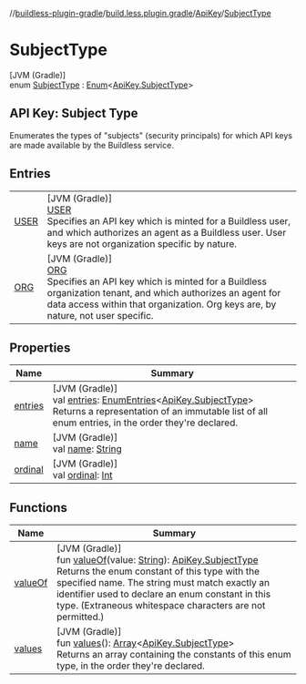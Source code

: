 //[buildless-plugin-gradle](../../../../index.md)/[build.less.plugin.gradle](../../index.md)/[ApiKey](../index.md)/[SubjectType](index.md)

# SubjectType

[JVM (Gradle)]\
enum [SubjectType](index.md) : [Enum](https://kotlinlang.org/api/latest/jvm/stdlib/kotlin/-enum/index.html)&lt;[ApiKey.SubjectType](index.md)&gt; 

##  API Key: Subject Type

Enumerates the types of &quot;subjects&quot; (security principals) for which API keys are made available by the Buildless service.

## Entries

| | |
|---|---|
| [USER](-u-s-e-r/index.md) | [JVM (Gradle)]<br>[USER](-u-s-e-r/index.md)<br>Specifies an API key which is minted for a Buildless user, and which authorizes an agent as a Buildless user. User keys are not organization specific by nature. |
| [ORG](-o-r-g/index.md) | [JVM (Gradle)]<br>[ORG](-o-r-g/index.md)<br>Specifies an API key which is minted for a Buildless organization tenant, and which authorizes an agent for data access within that organization. Org keys are, by nature, not user specific. |

## Properties

| Name | Summary |
|---|---|
| [entries](entries.md) | [JVM (Gradle)]<br>val [entries](entries.md): [EnumEntries](https://kotlinlang.org/api/latest/jvm/stdlib/kotlin.enums/-enum-entries/index.html)&lt;[ApiKey.SubjectType](index.md)&gt;<br>Returns a representation of an immutable list of all enum entries, in the order they're declared. |
| [name](../../../org.gradle.kotlin.dsl/-pkgst-ecosystem/-n-p-m/index.md#-372974862%2FProperties%2F73423754) | [JVM (Gradle)]<br>val [name](../../../org.gradle.kotlin.dsl/-pkgst-ecosystem/-n-p-m/index.md#-372974862%2FProperties%2F73423754): [String](https://kotlinlang.org/api/latest/jvm/stdlib/kotlin/-string/index.html) |
| [ordinal](../../../org.gradle.kotlin.dsl/-pkgst-ecosystem/-n-p-m/index.md#-739389684%2FProperties%2F73423754) | [JVM (Gradle)]<br>val [ordinal](../../../org.gradle.kotlin.dsl/-pkgst-ecosystem/-n-p-m/index.md#-739389684%2FProperties%2F73423754): [Int](https://kotlinlang.org/api/latest/jvm/stdlib/kotlin/-int/index.html) |

## Functions

| Name | Summary |
|---|---|
| [valueOf](value-of.md) | [JVM (Gradle)]<br>fun [valueOf](value-of.md)(value: [String](https://kotlinlang.org/api/latest/jvm/stdlib/kotlin/-string/index.html)): [ApiKey.SubjectType](index.md)<br>Returns the enum constant of this type with the specified name. The string must match exactly an identifier used to declare an enum constant in this type. (Extraneous whitespace characters are not permitted.) |
| [values](values.md) | [JVM (Gradle)]<br>fun [values](values.md)(): [Array](https://kotlinlang.org/api/latest/jvm/stdlib/kotlin/-array/index.html)&lt;[ApiKey.SubjectType](index.md)&gt;<br>Returns an array containing the constants of this enum type, in the order they're declared. |
